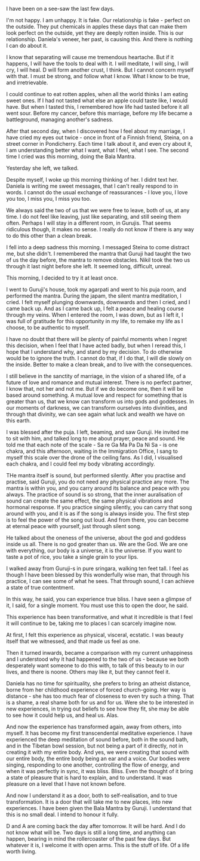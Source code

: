 

I have been on a see-saw the last few days.

I'm not happy. I am unhappy. It is fake. Our relationship is fake - perfect on the outside. They put chemicals in apples these days that can make them look perfect on the outside, yet they are deeply rotten inside. This is our relationship. Daniela's veneer, her past, is causing this. And there is nothing I can do about it.

I know that separating will cause me tremendous heartache. But if it happens, I will have the tools to deal with it. I will meditate, I will sing, I will cry, I will heal. D will form another crust, I think. But I cannot concern myself with that. I must be strong, and follow what I know. What I know to be true, and irretrievable.

I could continue to eat rotten apples, when all the world thinks I am eating sweet ones. If I had not tasted what else an apple could taste like, I would have. But when I tasted this, I remembered how life had tasted before it all went sour. Before my cancer, before this marriage, before my life became a battleground, managing another's sadness.

After that second day, when I discovered how I feel about my marriage, I have cried my eyes out twice - once in front of a Finnish friend, Steina, on a street corner in Pondicherry.
Each time I talk about it, and even cry about it, I am understanding better what I want, what I feel, what I see. The second time I cried was this morning, doing the Bala Mantra. 

Yesterday she left, we talked. 

Despite  myself, I woke up this morning thinking of her. I didnt text her. Daniela is writing me sweet messages, that I can't really respond to in words. I cannot do the usual exchange of reassurances - I love you, I love you too, I miss you, I miss you too.

We always said the two of us that we were free to leave, both of us, at any time. I do not feel like leaving, just like separating, and still seeing them often. Perhaps I will stay in a different room, in Gurujis. That seems ridiculous though, it makes no sense. I really do not know if there is any way to do this other than a clean break.

I fell into a deep sadness this morning. I messaged Steina to come distract me, but she didn't. I remembered the mantra that Guruji had taught the two of us the day before, the mantra to remove obstacles. Nikil took the two us through it last night before she left. It seemed long, difficult, unreal.

This morning, I decided to try it at least once.

I went to Guruji's house, took my agarpati and went to his puja room, and performed the mantra. During the japam, the silent mantra meditation, I cried. I felt myself plunging downwards, downwards and then I cried, and I came back up. And as I came back up, I felt a peace and healing course through my veins. When I entered the room, I was down, but as I left it, I was full of gratitude for this opportunity in my life, to remake my life as I choose, to be authentic to myself.

I have no doubt that there will be plenty of painful moments when I regret this decision, when I feel that I have acted badly, but when I reread this, I hope that I understand why, and stand by my decision. To do otherwise would be to ignore the truth. I cannot do that, if I do that, I will die slowly on the inside. Better to make a clean break, and to live with the consequences.

I still believe in the sanctity of marriage, in the vision of a shared life, of a future of love and romance and mutual interest. There is no perfect partner, I know that, not her and not me.
But if we do become one, then it will be based around something. A mutual love and respect for something that is greater than us, that we know can transform us into gods and goddesses. In our moments of darkness, we can transform ourselves into divinities, and through that divinity, we can see again what luck and wealth we have on this earth.

I was blessed after the puja. I left, beaming, and saw Guruji. He invited me to sit with him, and talked long to me about prayer, peace and sound. He told me that each note of the scale - Sa re Ga Ma Pa Da Ni Sa - is one chakra, and this afternoon, waiting in the Immigration Office, I sang to myself this scale over the drone of the ceiling fans. As I did, I visualised each chakra, and I could feel my body vibrating accordingly.

THe mantra itself is sound, but performed silently. After you practise and practise, said Guruji, you do not need any physical practice any more. The mantra is within you, and you carry around its balance and peace with you always. The practice of sound is so strong, that the inner auralisation of sound can create the same effect, the same physical vibrations and hormonal response. If you practice singing silently, you can carry that song around with you, and it is as if the song is always inside you. The first step is to feel the power of the song out loud. And from there, you can become at eternal peace with yourself, just through silent song.

He talked about the oneness of the universe, about the god and goddess inside us all. There is no god greater than us. We are the God. We are one with everything, our body is a universe, it is the universe. If you want to taste a pot of rice, you take a single grain to your lips. 

I walked away from Guruji-s in pure sringara, walking ten feet tall. I feel as though I have been blessed by this wonderfully wise man, that through his practice, I can see some of what he sees. That through sound, I can achieve a state of true contentment.

In this way, he said, you can experience true bliss. I have seen a glimpse of it, I said, for a single moment. You must use this to open the door, he said.

This experience has been transformative, and what it incredible is that I feel it will continue to be, taking me to places I can scarcely imagine now. 

At first, I felt this experience as physical, visceral, ecstatic. I was beauty itself that we witnessed, and that made us feel as one.

Then it turned inwards, became a comparison with my current unhappiness and I understood why it had happened to the two of us - because we both desperately want someone to do this with, to talk of this beauty to in our lives, and there is noone. Others may like it, but they cannot feel it.

Daniela has no time for spirituality, she prefers to bring an atheist distance, borne from her childhood experience of forced church-going. Her way is distance - she has too much fear of closeness to even try such a thing. That is a shame, a real shame both for us and for us. Were she to be interested in new experiences, in trying out beliefs to see how they fit, she may be able to see how it could help us, and heal us. Alas.

And now the experience has transformed again, away from others, into myself. It has become my first transcendental meditative experience. I have experienced the deep meditation of sound before, both in the sound bath, and in the Tibetan bowl session, but not being a part of it directly, not in creating it with my entire body. And yes, we were creating that sound with our entire body, the entire body being an ear and a voice. Our bodies were singing, responding to one another, controlling the flow of energy, and when it was perfectly in sync, it was bliss. Bliss. Even the thought of it bring a state of pleasure that is hard to explain, and to understand. It was pleasure on a level that I have not known before.

And now I understand it as a door, both to self-realisation, and to true transformation. It is a door that will take me to new places, into new experiences. I have been given the Bala Mantra by Guruji. I understand that this is no small deal. I intend to honour it fully.

D and A are coming back the day after tomorrow. It will be hard. And I do not know what will be. Two days is still a long time, and anything can happen, bearing in mind the rollercoaster of the past few days. But whatever it is, I welcome it with open arms. This is the stuff of life. Of a life worth living.













